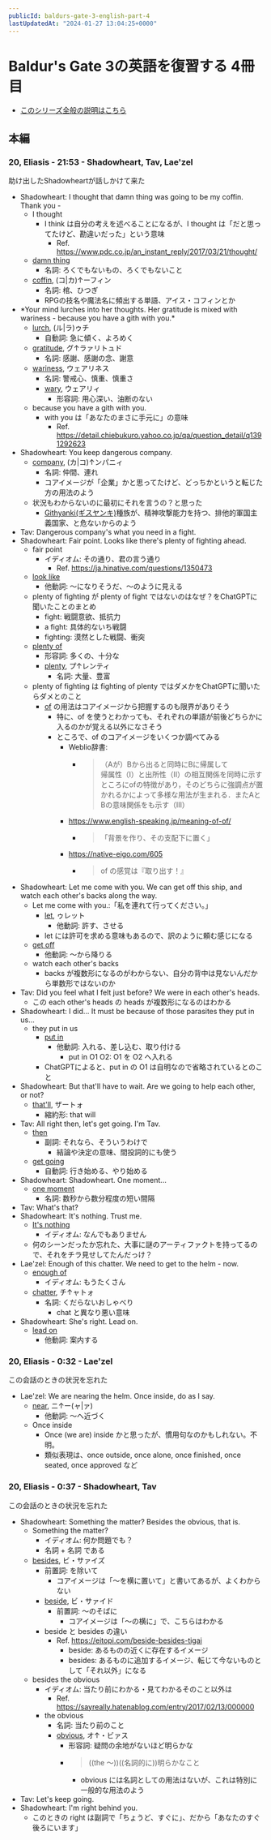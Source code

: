 ```yaml
---
publicId: baldurs-gate-3-english-part-4
lastUpdatedAt: "2024-01-27 13:04:25+0000"
---
```


# Baldur's Gate 3の英語を復習する 4冊目

- [このシリーズ全般の説明はこちら](./baldurs-gate-3-english-index.html)

## 本編

### 20, Eliasis - 21:53 - Shadowheart, Tav, Lae'zel

助け出したShadowheartが話しかけて来た

- Shadowheart: I thought that damn thing was going to be my coffin. Thank you -
  - I thought
    - I think は自分の考えを述べることになるが、I thought は「だと思ってたけど、勘違いだった」という意味
      - Ref. https://www.pdc.co.jp/an_instant_reply/2017/03/21/thought/
  - [damn thing](https://dictionary.goo.ne.jp/word/en/a+damn+thing/)
    - 名詞: ろくでもないもの、ろくでもないこと
  - [coffin](https://ejje.weblio.jp/content/coffin), (コ|カ)↑ーフィン
    - 名詞: 棺、ひつぎ
    - RPGの技名や魔法名に頻出する単語、アイス・コフィンとか
- \*Your mind lurches into her thoughts. Her gratitude is mixed with wariness - because you have a gith with you.\*
  - [lurch](https://ejje.weblio.jp/content/lurch), (ル|ラ)ゥチ
    - 自動詞: 急に傾く、よろめく
  - [gratitude](https://ejje.weblio.jp/content/gratitude), グ↑ラァリトュド
    - 名詞: 感謝、感謝の念、謝意
  - [wariness](https://ejje.weblio.jp/content/wariness), ウェアリネス
    - 名詞: 警戒心、慎重、慎重さ
    - [wary](https://ejje.weblio.jp/content/wary), ウェアリィ
      - 形容詞: 用心深い、油断のない
  - because you have a gith with you.
    - with you は「あなたのまさに手元に」の意味
      - Ref. https://detail.chiebukuro.yahoo.co.jp/qa/question_detail/q1391292623
- Shadowheart: You keep dangerous company.
  - [company](https://ejje.weblio.jp/content/company), (カ|コ)↑ンパニィ
    - 名詞: 仲間、連れ
    - コアイメージが「企業」かと思ってたけど、どっちかというと転じた方の用法のよう
  - 状況もわからないのに最初にそれを言うの？と思った
    - [Githyanki(ギスヤンキ)](https://ja.wikipedia.org/wiki/%E3%82%AE%E3%82%B9%E3%83%A4%E3%83%B3%E3%82%AD)種族が、精神攻撃能力を持つ、排他的軍国主義国家、と危ないからのよう
- Tav: Dangerous company's what you need in a fight.
- Shadowheart: Fair point. Looks like there's plenty of fighting ahead.
  - fair point
    - イディオム: その通り、君の言う通り
      - Ref. https://ja.hinative.com/questions/1350473
  - [look like](https://ejje.weblio.jp/content/look+like)
    - 他動詞: 〜になりそうだ、〜のように見える
  - plenty of fighting が plenty of fight ではないのはなぜ？をChatGPTに聞いたことのまとめ
    - fight: 戦闘意欲、抵抗力
    - a fight: 具体的ないち戦闘
    - fighting: 漠然とした戦闘、衝突
  - [plenty of](https://ejje.weblio.jp/content/plenty+of)
    - 形容詞: 多くの、十分な
    - [plenty](https://ejje.weblio.jp/content/plenty), プ↑レンティ
      - 名詞: 大量、豊富
  - plenty of fighting は fighting of plenty ではダメかをChatGPTに聞いたらダメとのこと
    - [of](https://ejje.weblio.jp/content/of) の用法はコアイメージから把握するのも限界がありそう
      - 特に、of を使うとわかっても、それぞれの単語が前後どちらかに入るのかが覚える以外になさそう
      - ところで、of のコアイメージをいくつか調べてみる
        - Weblio辞書:
          - > （Aが）Bから出ると同時にBに帰属して  
            > 帰属性（Ⅰ）と出所性（Ⅱ）の相互関係を同時に示すところにofの特徴があり，そのどちらに強調点が置かれるかによって多様な用法が生まれる．またAとBの意味関係をも示す（Ⅲ）
        - https://www.english-speaking.jp/meaning-of-of/
          - > 「背景を作り、その支配下に置く」
        - https://native-eigo.com/605
          - > of の感覚は『取り出す！』
- Shadowheart: Let me come with you. We can get off this ship, and watch each other's backs along the way.
  - Let me come with you.:「私を連れて行ってください。」
    - [let](https://ejje.weblio.jp/content/let), ゥレット
      - 他動詞: 許す、させる
    - let には許可を求める意味もあるので、訳のように頼む感じになる
  - [get off](https://ejje.weblio.jp/content/get+off)
    - 他動詞: 〜から降りる
  - watch each other's backs
    - backs が複数形になるのがわからない、自分の背中は見ないんだから単数形ではないのか
- Tav: Did you feel what I felt just before? We were in each other's heads.
  - この each other's heads の heads が複数形になるのはわかる
- Shadowheart: I did... It must be because of those parasites they put in us...
  - they put in us
    - [put in](https://ejje.weblio.jp/content/put+in)
      - 他動詞: 入れる、差し込む、取り付ける
        - put in O1 O2: O1 を O2 へ入れる
    - ChatGPTによると、put in の O1 は自明なので省略されているとのこと
- Shadowheart: But that'll have to wait. Are we going to help each other, or not?
  - [that'll](https://en.wiktionary.org/wiki/that%27ll), ザートォ
    - 縮約形: that will
- Tav: All right then, let's get going. I'm Tav.
  - [then](https://ejje.weblio.jp/content/then)
    - 副詞: それなら、そういうわけで
      - 結論や決定の意味、間投詞的にも使う
  - [get going](https://ejje.weblio.jp/content/get+going)
    - 自動詞: 行き始める、やり始める
- Shadowheart: Shadowheart. One moment...
  - [one moment](https://en.wiktionary.org/wiki/one_moment)
    - 名詞: 数秒から数分程度の短い間隔
- Tav: What's that?
- Shadowheart: It's nothing. Trust me.
  - [It's nothing](https://ejje.weblio.jp/content/it%27s+nothing)
    - イディオム: なんでもありません
  - 何のシーンだったか忘れた、大事に謎のアーティファクトを持ってるので、それをチラ見せしてたんだっけ？
- Lae'zel: Enough of this chatter. We need to get to the helm - now.
  - [enough of](https://ejje.weblio.jp/content/enough+of)
    - イディオム: もうたくさん
  - [chatter](https://ejje.weblio.jp/content/chatter), チ↑ャトォ
    - 名詞: くだらないおしゃべり
      - chat と異なり悪い意味
- Shadowheart: She's right. Lead on.
  - [lead on](https://ejje.weblio.jp/content/lead+on)
    - 他動詞: 案内する

### 20, Eliasis - 0:32 - Lae'zel

この会話のときの状況を忘れた

- Lae'zel: We are nearing the helm. Once inside, do as I say.
  - [near](https://ejje.weblio.jp/content/near), ニ↑ー(ャ|ァ)
    - 他動詞: 〜へ近づく
  - Once inside
    - Once (we are) inside かと思ったが、慣用句なのかもしれない。不明。
    - 類似表現は、once outside, once alone, once finished, once seated, once approved など

### 20, Eliasis - 0:37 - Shadowheart, Tav

この会話のときの状況を忘れた

- Shadowheart: Something the matter? Besides the obvious, that is.
  - Something the matter?
    - イディオム: 何か問題でも？
    - 名詞 + 名詞 である
  - [besides](https://ejje.weblio.jp/content/besides), ビ・サァイズ
    - 前置詞: を除いて
      - コアイメージは「〜を横に置いて」と書いてあるが、よくわからない
    - [beside](https://ejje.weblio.jp/content/beside), ビ・サァイド
      - 前置詞: 〜のそばに
        - コアイメージは「〜の横に」で、こちらはわかる
    - beside と besides の違い
      - Ref. https://eitopi.com/beside-besides-tigai
        - beside: あるものの近くに存在するイメージ
        - besides: あるものに追加するイメージ、転じて今ないものとして「それ以外」になる
  - besides the obvious
    - イディオム: 当たり前にわかる・見てわかるそのこと以外は
      - Ref. https://sayreally.hatenablog.com/entry/2017/02/13/000000
    - the obvious
      - 名詞: 当たり前のこと
      - [obvious](https://ejje.weblio.jp/content/obvious), オ↑・ビァス
        - 形容詞: 疑問の余地がないほど明らかな
        - > ((the ～))((名詞的に))明らかなこと
          - obvious には名詞としての用法はないが、これは特別に一般的な用法のよう
- Tav: Let's keep going.
- Shadowheart: I'm right behind you.
  - このときの right は副詞で「ちょうど、すぐに」、だから「あなたのすぐ後ろにいます」
